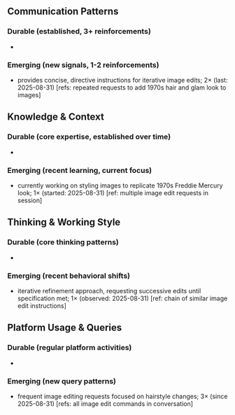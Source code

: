## Communication Patterns
### Durable (established, 3+ reinforcements)
- 

### Emerging (new signals, 1-2 reinforcements)
- provides concise, directive instructions for iterative image edits; 2× (last: 2025-08-31) [refs: repeated requests to add 1970s hair and glam look to images]

## Knowledge & Context
### Durable (core expertise, established over time)
-

### Emerging (recent learning, current focus)
- currently working on styling images to replicate 1970s Freddie Mercury look; 1× (started: 2025-08-31) [ref: multiple image edit requests in session]

## Thinking & Working Style
### Durable (core thinking patterns)
-

### Emerging (recent behavioral shifts)
- iterative refinement approach, requesting successive edits until specification met; 1× (observed: 2025-08-31) [ref: chain of similar image edit instructions]

## Platform Usage & Queries
### Durable (regular platform activities)
-

### Emerging (new query patterns)
- frequent image editing requests focused on hairstyle changes; 3× (since 2025-08-31) [refs: all image edit commands in conversation]
